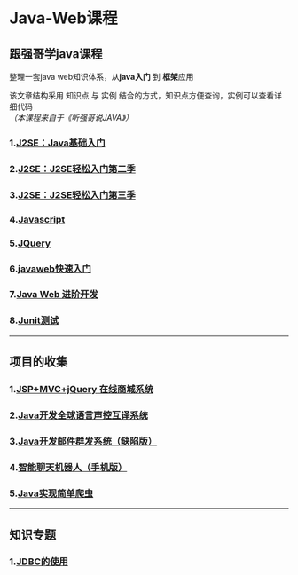# Java-Web课程
## 跟强哥学java课程  

整理一套java web知识体系，从**java入门** 到 **框架**应用  

该文章结构采用 知识点 与 实例 结合的方式，知识点方便查询，实例可以查看详细代码  
*（本课程来自于《听强哥说JAVA》）*  

### 1.[J2SE：Java基础入门](doc/J2SE.md)
### 2.[J2SE：J2SE轻松入门第二季](doc/J2SE_2.md)
### 3.[J2SE：J2SE轻松入门第三季](doc/J2SE_3.md)  
### 4.[Javascript](doc/Javascript.md)  
### 5.[JQuery](doc/JQuery.md)  
### 6.[javaweb快速入门](doc/javaweb_ABC.md)    

### 7.[Java Web 进阶开发](doc/javaweb_Advanced.md)  



### 8.[Junit测试](doc/Junit.md)   



---

## 项目的收集  

### 1.[JSP+MVC+jQuery 在线商城系统](doc/OnlineMall.md)  

 ### 2.[Java开发全球语言声控互译系统](doc/trans.md)  

### 3.[Java开发邮件群发系统（缺陷版）](doc/Mass.md)  

### 4.[智能聊天机器人（手机版）](doc/Robot.md)      

### 5.[Java实现简单爬虫](doc/Crawler.md)   

---

## 知识专题  

### 1.[JDBC的使用](doc/jdbc.md)    



